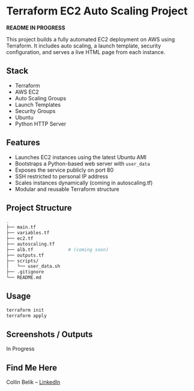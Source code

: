 # Terraform EC2 Auto Scaling Project
**README IN PROGRESS**

This project builds a fully automated EC2 deployment on AWS using Terraform. It includes auto scaling, a launch template, security configuration, and serves a live HTML page from each instance.

## Stack

- Terraform
- AWS EC2
- Auto Scaling Groups
- Launch Templates
- Security Groups
- Ubuntu
- Python HTTP Server

## Features

- Launches EC2 instances using the latest Ubuntu AMI
- Bootstraps a Python-based web server with `user_data`
- Exposes the service publicly on port 80
- SSH restricted to personal IP address
- Scales instances dynamically (coming in autoscaling.tf)
- Modular and reusable Terraform structure

## Project Structure

```bash
.
├── main.tf
├── variables.tf
├── ec2.tf
├── autoscaling.tf     
├── alb.tf             # (coming soon)
├── outputs.tf
├── scripts/
│   └── user_data.sh
├── .gitignore
└── README.md
```

## Usage

```bash
terraform init
terraform apply
```

## Screenshots / Outputs

In Progress

## Find Me Here

Collin Belik – [LinkedIn](https://www.linkedin.com/in/collin-belik/)
